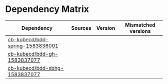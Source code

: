 # Dependency Matrix

Dependency | Sources | Version | Mismatched versions
---------- | ------- | ------- | -------------------
[cb-kubecd/bdd-spring-1583836001](https://github.com/cb-kubecd/bdd-spring-1583836001.git) |  | []() | 
[cb-kubecd/bdd-gh-1583837077](https://github.com/cb-kubecd/bdd-gh-1583837077.git) |  | []() | 
[cb-kubecd/bdd-sbhg-1583837077](https://github.com/cb-kubecd/bdd-sbhg-1583837077.git) |  | []() | 
